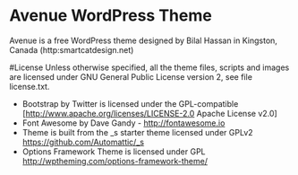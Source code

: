 Avenue WordPress Theme
======

Avenue is a free WordPress theme designed by Bilal Hassan in Kingston, Canada (http:smartcatdesign.net)

#License
Unless otherwise specified, all the theme files, scripts and images
are licensed under GNU General Public License version 2, see file license.txt.

* Bootstrap by Twitter is licensed under the GPL-compatible [http://www.apache.org/licenses/LICENSE-2.0 Apache License v2.0]
* Font Awesome by Dave Gandy - http://fontawesome.io
* Theme is built from the _s starter theme licensed under GPLv2 https://github.com/Automattic/_s
* Options Framework Theme is licensed under GPL http://wptheming.com/options-framework-theme/
